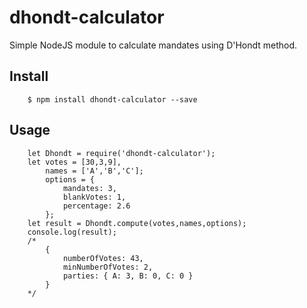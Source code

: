 # dhondt-calculator
Simple NodeJS module to calculate mandates using D'Hondt method.

## Install

```
	$ npm install dhondt-calculator --save
```

## Usage

```
	let Dhondt = require('dhondt-calculator');
	let votes = [30,3,9],
		names = ['A','B','C'];
		options = {
			mandates: 3,
			blankVotes: 1,
			percentage: 2.6
		};
	let result = Dhondt.compute(votes,names,options);
	console.log(result);
	/* 
		{ 
			numberOfVotes: 43,
     		minNumberOfVotes: 2,
 	 		parties: { A: 3, B: 0, C: 0 } 
 	 	}
 	*/ 	 

```
